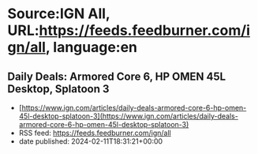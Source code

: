 # Source:IGN All, URL:https://feeds.feedburner.com/ign/all, language:en

## Daily Deals: Armored Core 6, HP OMEN 45L Desktop, Splatoon 3
 - [https://www.ign.com/articles/daily-deals-armored-core-6-hp-omen-45l-desktop-splatoon-3](https://www.ign.com/articles/daily-deals-armored-core-6-hp-omen-45l-desktop-splatoon-3)
 - RSS feed: https://feeds.feedburner.com/ign/all
 - date published: 2024-02-11T18:31:21+00:00



